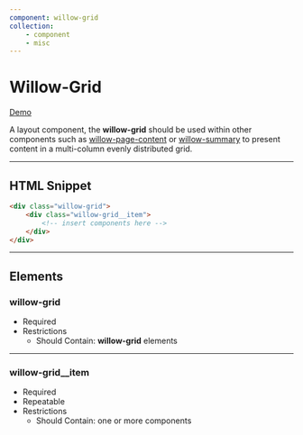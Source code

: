 ```yaml
---
component: willow-grid
collection: 
    - component 
    - misc
---
```

# **Willow-Grid**

[Demo](http://codepen.io/team/UnumUX/pen/PpWzpY)

A layout component, the **willow-grid** should be used within other components such as [willow-page-content](../page-content) or [willow-summary](../summary) to present content in a multi-column evenly distributed grid.

---

## HTML Snippet

```html
<div class="willow-grid">
    <div class="willow-grid__item">
        <!-- insert components here -->
    </div>
</div>
```

---

## Elements

### willow-grid

- Required
- Restrictions
  - Should Contain: **willow-grid** elements

---

### willow-grid__item

- Required
- Repeatable
- Restrictions
  - Should Contain: one or more components
